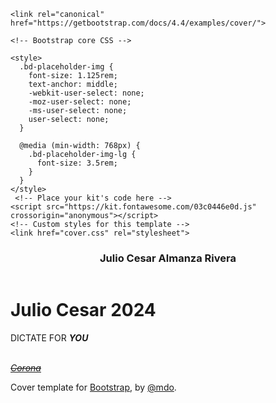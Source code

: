 <!DOCTYPE html>
<html lang="en">
  <head>
    <meta charset="utf-8">
    <meta name="viewport" content="width=device-width, initial-scale=1, shrink-to-fit=no">
    <meta name="description" content="">
    <meta name="author" content="Mark Otto, Jacob Thornton, and Bootstrap contributors">
    <meta name="generator" content="Jekyll v3.8.6">
    <title>Julio Cesar | Human</title>

    <link rel="canonical" href="https://getbootstrap.com/docs/4.4/examples/cover/">

    <!-- Bootstrap core CSS -->
<link rel="stylesheet" href="https://stackpath.bootstrapcdn.com/bootstrap/4.5.0/css/bootstrap.min.css" integrity="sha384-9aIt2nRpC12Uk9gS9baDl411NQApFmC26EwAOH8WgZl5MYYxFfc+NcPb1dKGj7Sk" crossorigin="anonymous">
<script src="https://stackpath.bootstrapcdn.com/bootstrap/4.5.0/js/bootstrap.min.js" integrity="sha384-OgVRvuATP1z7JjHLkuOU7Xw704+h835Lr+6QL9UvYjZE3Ipu6Tp75j7Bh/kR0JKI" crossorigin="anonymous"></script>


<script src="https://code.jquery.com/jquery-3.5.1.slim.min.js" integrity="sha384-DfXdz2htPH0lsSSs5nCTpuj/zy4C+OGpamoFVy38MVBnE+IbbVYUew+OrCXaRkfj" crossorigin="anonymous"></script>
<script src="https://cdn.jsdelivr.net/npm/popper.js@1.16.0/dist/umd/popper.min.js" integrity="sha384-Q6E9RHvbIyZFJoft+2mJbHaEWldlvI9IOYy5n3zV9zzTtmI3UksdQRVvoxMfooAo" crossorigin="anonymous"></script>

    <style>
      .bd-placeholder-img {
        font-size: 1.125rem;
        text-anchor: middle;
        -webkit-user-select: none;
        -moz-user-select: none;
        -ms-user-select: none;
        user-select: none;
      }

      @media (min-width: 768px) {
        .bd-placeholder-img-lg {
          font-size: 3.5rem;
        }
      }
    </style>
     <!-- Place your kit's code here -->
    <script src="https://kit.fontawesome.com/03c0446e0d.js" crossorigin="anonymous"></script>
    <!-- Custom styles for this template -->
    <link href="cover.css" rel="stylesheet">
  </head>
  <body class="text-center">
    <div class="cover-container d-flex w-100 h-100 p-3 mx-auto flex-column">
  <header class="masthead mb-auto">
    <div class="inner">
      <h3 class="masthead-brand">Julio Cesar Almanza Rivera</h3>
      <nav class="nav nav-masthead justify-content-center">
        <a class="nav-link active" href="#"><i class="far fa-smile-beam fa-2x"></i><i class="fas fa-sad-tear fa-2x"></i><i class="far fa-angry fa-2x"></i></a>  
    </div>
  </header>

  <main role="main" class="inner cover">
    <h1 class="cover-heading">Julio Cesar 2024</h1>
    <p class="lead">DICTATE FOR <b><i>YOU</i></b></p>
    <p class="lead">
      <a href="https://youtu.be/0bi1PvXCbr8?t=110" class="btn btn-lg btn-secondary"><i class="fas fa-crown fa-2x"><br/><del>Corona</del></i></a>
    </p>
  </main>

  <footer class="mastfoot mt-auto">
    <div class="inner">
      <div class="container">
<nav id="bottomnav" class="navbar navbar-fixed-bottom navbar-light text-center">
<a class="navbar-navigation" href="mailto:julioalmanza@outlook.com"><i class="fa fa-envelope-o fa-2x" aria-hidden="true"></i></a>
<a id="imdb" class="navbar-navigation" href="http://www.imdb.com/name/nm8766399/"><i class="fa fa-imdb fa-2x" aria-hidden="true"></i>
</a>
<a class="navbar-navigation" href="https://www.linkedin.com/in/julioalmanza"><i class="fa fa-linkedin fa-2x" aria-hidden="true"></i>
</a>
<a class="navbar-navigation" href="https://github.com/Clovertrebol"><i class="fa fa-github fa-2x" aria-hidden="true"></i>
<a class="navbar-navigation" href="https://instagram.com/_julio_cesar_i_"><i class="fa fa-instagram fa-2x" aria-hidden="true"></i>
<a class="navbar-navigation" href="https://www.youtube.com/watch?v=wc8MA5L_Adg"><i class="fa fa-youtube fa-2x" aria-hidden="true"></i>
<a class="navbar-navigation" href="https://www.twitch.tv/murpared"><i class="fa fa-twitch fa-2x" aria-hidden="true"></i>
<a class="navbar-navigation" href=""><i class="fa fa-paypal fa-2x" aria-hidden="true"></i>
</a>
</nav>
</div>
      <p>Cover template for <a href="https://getbootstrap.com/">Bootstrap</a>, by <a href="https://twitter.com/mdo">@mdo</a>.</p>
    </div>
  </footer>
</div>
</body>
</html>
